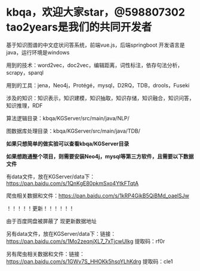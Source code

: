 # kbqa，欢迎大家star，@598807302 tao2years是我们的共同开发者
基于知识图谱的中文症状问答系统，前端vue.js，后端springboot
开发语言是java，运行环境是windows

用到的技术：word2vec，doc2vec，编辑距离，词性标注，依存句法分析，scrapy，sparql

用到的工具：jena，Neo4j，Protégé，mysql，D2RQ，TDB，drools，Fuseki

涉及的知识：知识表示，知识建模，知识抽取，知识存储，知识融合，知识问答，知识推理，RDF

算法逻辑目录：kbqa/KGServer/src/main/java/NLP/

图数据库处理目录：kbqa/KGServer/src/main/java/TDB/

**如果只想简单的做实验可以查看kbqa/KGServer目录**

**如果想跑通整个项目，则需要安装Neo4j，mysql等第三方软件，且需要以下数据文件**

有data文件，放在KGServer/data下：https://pan.baidu.com/s/1QnKgE80pkmSxo4YtkFTqtA

爬虫相关数据和文件：https://pan.baidu.com/s/1kRP4GikB5QiBMd_oaelSJw

！！！！！更新！！！！！！

由于百度网盘被屏蔽了 现更新数据地址

另有data文件，放在KGServer/data下：链接：https://pan.baidu.com/s/1Mo2zeqnjXL7_7xTjcwUlkg 
提取码：rf0r 


另有爬虫相关数据和文件：链接：https://pan.baidu.com/s/1GWv7S_HHOKk5hsoYLhKdrg 
提取码：cle1 



